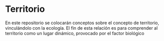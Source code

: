 # Territorio
En este repositorio se colocarán conceptos sobre el concepto de territorio, vinculándolo con la ecología. El fin de esta relación es para comprender al territorio como un lugar dinámico, provocado por el factor biológico
